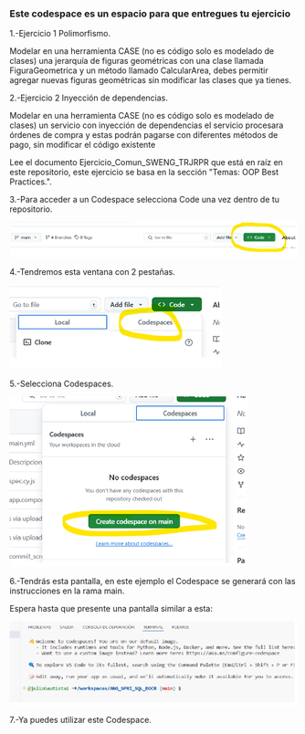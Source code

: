 ### Este codespace es un espacio para que entregues tu ejercicio

1.-Ejercicio 1 Polimorfismo.

Modelar en una herramienta CASE (no es código solo es modelado de clases) una jerarquía de figuras geométricas con una clase llamada FiguraGeometrica y un método llamado CalcularArea, debes permitir agregar nuevas figuras geométricas sin modificar las clases que ya tienes.

2.-Ejercicio 2 Inyección de dependencias.

Modelar en una herramienta CASE (no es código solo es modelado de clases) un servicio con inyección de dependencias el servicio procesara órdenes de compra y estas podrán pagarse con diferentes métodos de pago, sin modificar el código existente

Lee el documento Ejercicio_Comun_SWENG_TRJRPR que está en raíz en este repositorio, este ejercicio se basa en la sección "Temas: OOP Best Practices.".

3.-Para acceder a un Codespace selecciona Code una vez dentro de tu repositorio.

![Descripción de la imagen](../Imagenes/Img14.png)

4.-Tendremos esta ventana con 2 pestañas.

![Descripción de la imagen](../Imagenes/Img15.png)

5.-Selecciona Codespaces.

![Descripción de la imagen](../Imagenes/Img16.png)

6.-Tendrás esta pantalla, en este ejemplo el Codespace se generará con las instrucciones en la rama main. 

Espera hasta que presente una pantalla similar a esta:

![Descripción de la imagen](../Imagenes/Img17.png)

7.-Ya puedes utilizar este Codespace.

